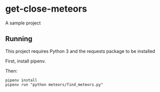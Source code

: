 # get-close-meteors
A sample project 

## Running

This project requires Python 3 and the requests package to be installed

First, install pipenv.

Then:
```
pipenv install
pipenv run "python meteors/find_meteors.py"
```
